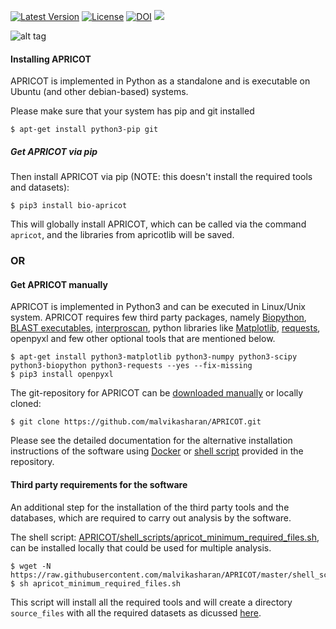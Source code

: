 [![Latest Version](https://img.shields.io/pypi/v/bio-apricot.svg)](https://pypi.python.org/pypi/bio-apricot/)
[![License](https://img.shields.io/pypi/l/bio-apricot.svg)](https://pypi.python.org/pypi/bio-apricot/)
[![DOI](https://zenodo.org/badge/21283/malvikasharan/APRICOT.svg)](https://zenodo.org/badge/latestdoi/21283/malvikasharan/APRICOT)
[![](https://images.microbadger.com/badges/image/malvikasharan/apricot.svg)](https://microbadger.com/images/malvikasharan/apricot "Get your own image badge on microbadger.com")

![alt tag](https://github.com/malvikasharan/APRICOT/blob/master/APRICOT_logo.png)

#### Installing APRICOT

APRICOT is implemented in Python as a standalone and is executable on Ubuntu (and other debian-based) systems.

Please make sure that your system has pip and git installed 

````
$ apt-get install python3-pip git 
````

##### Get APRICOT via pip

Then install APRICOT via pip (NOTE: this doesn't install the required tools and datasets):
````
$ pip3 install bio-apricot 
````

This will globally install APRICOT, which can be called via the command `apricot`, and the libraries from apricotlib will be saved.

### OR

#### Get APRICOT manually

APRICOT is implemented in Python3 and can be executed in Linux/Unix system. APRICOT requires few third party packages, namely [Biopython](http://biopython.org/wiki/Main_Page), [BLAST executables](https://blast.ncbi.nlm.nih.gov/Blast.cgi?PAGE_TYPE=BlastDocs&DOC_TYPE=Download), [interproscan](https://www.ebi.ac.uk/interpro/interproscan.html), python libraries like [Matplotlib](http://matplotlib.org/), [requests](https://pypi.python.org/pypi/requests), openpyxl and few other optional tools that are mentioned below.

````
$ apt-get install python3-matplotlib python3-numpy python3-scipy python3-biopython python3-requests --yes --fix-missing
$ pip3 install openpyxl
````

The git-repository for APRICOT can be [downloaded manually](https://github.com/malvikasharan/APRICOT/archive/master.zip) or locally cloned:

`````
$ git clone https://github.com/malvikasharan/APRICOT.git
`````

Please see the detailed documentation for the alternative installation instructions of the software using [Docker](https://github.com/malvikasharan/APRICOT/blob/master/Dockerfile) or [shell script](https://github.com/malvikasharan/APRICOT/blob/master/tests/system_test.sh) provided in the repository.

#### Third party requirements for the software

An additional step for the installation of the third party tools and the databases, which are required to carry out analysis by the software.

The shell script: [APRICOT/shell_scripts/apricot_minimum_required_files.sh](https://raw.githubusercontent.com/malvikasharan/APRICOT/master/shell_scripts/apricot_minimum_required_files.sh), can be installed locally that could be used for multiple analysis.

````
$ wget -N https://raw.githubusercontent.com/malvikasharan/APRICOT/master/shell_scripts/apricot_minimum_required_files.sh
$ sh apricot_minimum_required_files.sh
````

This script will install all the required tools and will create a directory `source_files` with all the required datasets as dicussed [here](https://github.com/malvikasharan/APRICOT/blob/master/documentation/software_dependencies.md).

